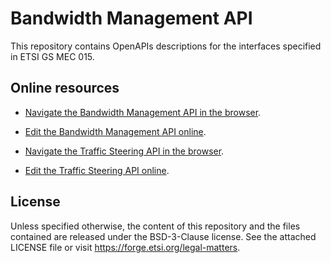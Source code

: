 # Bandwidth Management API

This repository contains OpenAPIs descriptions for the interfaces specified in ETSI GS MEC 015.

## Online resources

* [Navigate the Bandwidth Management API in the browser](https://forge.etsi.org/swagger/ui/?url=https://forge.etsi.org/rep/mec/gs015-bandwith-mgmt-api/raw/stf606-final/BwManagementApi.yaml).
* [Edit the Bandwidth Management API online](https://forge.etsi.org/swagger/editor/?url=https://forge.etsi.org/rep/mec/gs015-bandwith-mgmt-api/raw/stf606-final/BwManagementApi.yaml).

* [Navigate the Traffic Steering API in the browser](https://forge.etsi.org/swagger/ui/?url=https://forge.etsi.org/rep/mec/gs015-bandwith-mgmt-api/raw/stf606-final/TrafficSteeringApi.yaml).
* [Edit the Traffic Steering API online](https://forge.etsi.org/swagger/editor/?url=https://forge.etsi.org/rep/mec/gs015-bandwith-mgmt-api/raw/stf606-final/TrafficSteeringApi.yaml).

## License

Unless specified otherwise, the content of this repository and the files contained
are released under the BSD-3-Clause license.
See the attached LICENSE file or visit https://forge.etsi.org/legal-matters.
